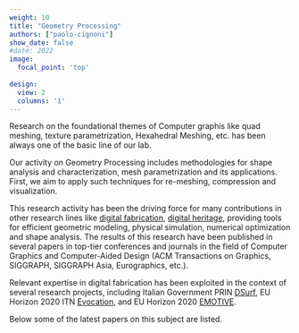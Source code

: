 ```yaml
---
weight: 10
title: "Geometry Processing"
authors: ["paolo-cignoni"]
show_date: false
#date: 2022
image:
  focal_point: 'top'
  
design:
  view: 2
  columns: '1'
---
```


Research on the foundational themes of Computer graphis like quad meshing, texture parametrization, Hexahedral Meshing, etc. has been always one of the basic line of our lab.

Our activity on Geometry Processing includes methodologies for shape analysis and characterization, mesh parametrization and its applications. First, we aim to apply such techniques for re-meshing, compression and visualization. 

This research activity has been the driving force for many contributions in other research lines like [digital fabrication](/research/digital-fabrication), [digital heritage](/research/digitization),  providing tools for efficient geometric modeling, physical simulation, numerical optimization and shape analysis. The results of this research have been published in several papers in top-tier conferences and journals in the field of Computer Graphics and Computer-Aided Design (ACM Transactions on Graphics, SIGGRAPH, SIGGRAPH Asia, Eurographics, etc.).

Relevant expertise in digital fabrication has been exploited in the context of several research projects, including Italian Government PRIN [DSurf](https://www.isti.cnr.it/en/research/project-detail/7800/DSurf_DSurf:_Scalable_Computational_Methods_for_3D_Printing_Surfaces), EU Horizon 2020 ITN [Evocation](https://evocation.eu), and EU Horizon 2020 [EMOTIVE](https://emotiveproject.eu).

Below some of the latest papers on this subject are listed.
